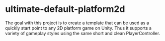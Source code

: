 # ultimate-default-platform2d
The goal with this project is to create a template that can be used as a quickly start point to any 2D platform game on Unity. Thus it supports a variety of gameplay styles using the same short and clean PlayerController.

